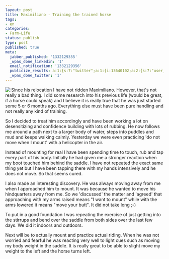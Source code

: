 ```yaml
---
layout: post
title: Maximiliano - Training the trained horse
tags:
- en
categories:
- Farm-Life
status: publish
type: post
published: true
meta:
  jabber_published: '1332129355'
  _wpas_done_linkedin: '1'
  email_notification: '1332129356'
  publicize_results: a:1:{s:7:"twitter";a:1:{i:13640102;a:2:{s:7:"user_id";s:10:"snscaimito";s:7:"post_id";s:18:"181589806495698944";}}}
  _wpas_done_twitter: '1'
---
```

<img src="http://stephanschwab.files.wordpress.com/2012/03/maximiliano.jpg" align="left"> <p>Since his relocation I have not ridden Maximiliano. However, that's not really a bad thing. I did some research into his previous life (would be great, if a horse could speak) and I believe it is really true that he was just started some 5 or 6 months ago. Everything else must have been pure handling and not really any kind of training.</p>

<p>So I decided to treat him accordingly and have been working a lot on desensitizing and confidence building with lots of rubbing. He now follows me around a path next to a larger body of water, steps into puddles and mud and keeps walking calmly. Yesterday we were even practicing 'do not move when I mount' with a helicopter in the air.</p>

<p>Instead of mounting for real I have been spending time to touch, rub and tap every part of his body. Initially he had given me a stronger reaction when my boot touched him behind the saddle. I have not repeated the exact same thing yet but I have been tapping there with my hands intensively and he does not move. So that seems cured.</p>

<p>I also made an interesting discovery. He was always moving away from me when I approached him to mount. It was because he wanted to move his hindquarters away from me. So we 'discussed' the matter and 'agreed' that approaching with my arms raised means "I want to mount" while with the arms lowered it means "move your butt". It did not take long ;-)</p>

<p>To put in a good foundation I was repeating the exercise of just getting into the stirrups and bend over the saddle from both sides over the last few days. We did it indoors and outdoors.</p>

<p>Next will be to actually mount and practice actual riding. When he was not worried and fearful he was reacting very well to light cues such as moving my body weight in the saddle. It is really great to be able to slight move my weight to the left and the horse turns left.</p>
